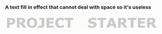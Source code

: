 ### A text fill in effect that cannot deal with space so it's useless

<img src= "fill.gif" style="zoom:50%;" />

